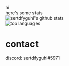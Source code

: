 hi  
here's some stats  
![sertdfyguhi's github stats](https://github-readme-stats.vercel.app/api?username=sertdfyguhi&show_icons=true&theme=tokyonight)  
![top languages](https://github-readme-stats.vercel.app/api/top-langs/?username=sertdfyguhi&theme=tokyonight&layout=compact)  

# contact
discord: sertdfyguhi#5971
